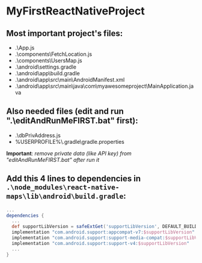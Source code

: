 # MyFirstReactNativeProject

## Most important project's files:
* .\App.js
* .\components\FetchLocation.js
* .\components\UsersMap.js
* .\android\settings.gradle
* .\android\app\build.gradle
* .\android\app\src\main\AndroidManifest.xml
* .\android\app\src\main\java\com\myawesomeproject\MainApplication.java

## Also needed files (edit and run ".\editAndRunMeFIRST.bat" **first**):
* .\dbPrivAddress.js
* %USERPROFILE%\\.gradle\gradle.properties

**Important**: *remove private data (like API key) from "editAndRunMeFIRST.bat" after run it*

## Add this 4 lines to dependencies in `.\node_modules\react-native-maps\lib\android\build.gradle`:
```groovy
...
dependencies {
  ...
  def supportLibVersion = safeExtGet('supportLibVersion', DEFAULT_BUILD_TOOLS_VERSION)
  implementation "com.android.support:appcompat-v7:$supportLibVersion"
  implementation "com.android.support:support-media-compat:$supportLibVersion"
  implementation "com.android.support:support-v4:$supportLibVersion"
  ...
}
```
